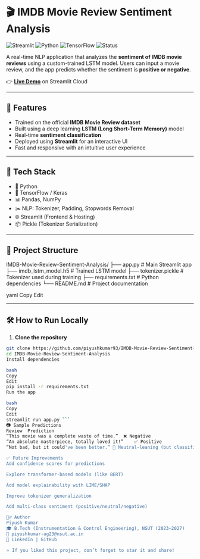 # 🎬 IMDB Movie Review Sentiment Analysis

![Streamlit](https://img.shields.io/badge/Made%20with-Streamlit-FF4B4B?logo=streamlit&logoColor=white)
![Python](https://img.shields.io/badge/Python-3.9-blue)
![TensorFlow](https://img.shields.io/badge/TensorFlow-2.x-orange)
![Status](https://img.shields.io/badge/Deployed-Live-brightgreen)

A real-time NLP application that analyzes the **sentiment of IMDB movie reviews** using a custom-trained LSTM model. Users can input a movie review, and the app predicts whether the sentiment is **positive or negative**.

👉 **[Live Demo](https://imdb-movie-review-sentiment-analysiss.streamlit.app/)** on Streamlit Cloud

---

## 🚀 Features

- Trained on the official **IMDB Movie Review dataset**
- Built using a deep learning **LSTM (Long Short-Term Memory)** model
- Real-time **sentiment classification**
- Deployed using **Streamlit** for an interactive UI
- Fast and responsive with an intuitive user experience

---

## 🧠 Tech Stack

- 🐍 Python
- 🧠 TensorFlow / Keras
- 📊 Pandas, NumPy
- ✂️ NLP: Tokenizer, Padding, Stopwords Removal
- 🌐 Streamlit (Frontend & Hosting)
- 📦 Pickle (Tokenizer Serialization)

---

## 📂 Project Structure

IMDB-Movie-Review-Sentiment-Analysis/
├── app.py # Main Streamlit app
├── imdb_lstm_model.h5 # Trained LSTM model
├── tokenizer.pickle # Tokenizer used during training
├── requirements.txt # Python dependencies
└── README.md # Project documentation

yaml
Copy
Edit

---

## 🛠️ How to Run Locally

1. **Clone the repository**

```bash
git clone https://github.com/piyushkumar93/IMDB-Movie-Review-Sentiment-Analysis.git
cd IMDB-Movie-Review-Sentiment-Analysis
Install dependencies

bash
Copy
Edit
pip install -r requirements.txt
Run the app

bash
Copy
Edit
streamlit run app.py ```
📷 Sample Predictions
Review	Prediction
“This movie was a complete waste of time.”	❌ Negative
“An absolute masterpiece, totally loved it!”	✅ Positive
“Not bad, but it could've been better.”	🤔 Neutral-leaning (but classified as Pos/Neg)

✅ Future Improvements
Add confidence scores for predictions

Explore transformer-based models (like BERT)

Add model explainability with LIME/SHAP

Improve tokenizer generalization

Add multi-class sentiment (positive/neutral/negative)

🙋‍♂️ Author
Piyush Kumar
🎓 B.Tech (Instrumentation & Control Engineering), NSUT (2023–2027)
📧 piyushkumar-ug23@nsut.ac.in
🔗 LinkedIn | GitHub

⭐ If you liked this project, don’t forget to star it and share!
